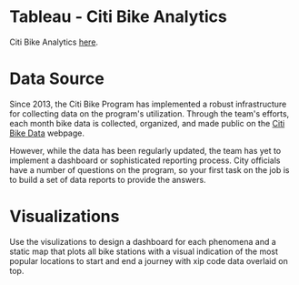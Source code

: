 # Tableau - Citi Bike Analytics

Citi Bike Analytics [here](https://public.tableau.com/profile/joyce.tao#!/vizhome/Tableau-CitiBikeAnalytics_15831921345860/PopularityoftheStations).

# Data Source 

Since 2013, the Citi Bike Program has implemented a robust infrastructure for collecting data on the program's utilization. Through the team's efforts, each month bike data is collected, organized, and made public on the [Citi Bike Data](https://www.citibikenyc.com/system-data) webpage.

However, while the data has been regularly updated, the team has yet to implement a dashboard or sophisticated reporting process. City officials have a number of questions on the program, so your first task on the job is to build a set of data reports to provide the answers.

# Visualizations 
Use the visulizations to design a dashboard for each phenomena and a static map that plots all bike stations with a visual indication of the most popular locations to start and end a journey with xip code data overlaid on top. 
